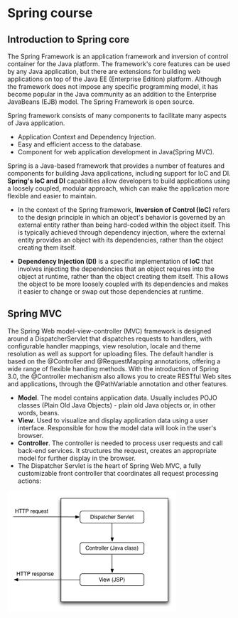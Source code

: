 # Spring course

## Introduction to Spring core

The Spring Framework is an application framework and inversion of control container for the Java platform. 
The framework's core features can be used by any Java application, but there are extensions for building web applications on top of the Java EE (Enterprise Edition) platform. 
Although the framework does not impose any specific programming model, it has become popular in the Java community as an addition to the Enterprise JavaBeans (EJB) model. 
The Spring Framework is open source.

Spring framework consists of many components to facilitate many aspects of Java application.

* Application Context and Dependency Injection.
* Easy and efficient access to the database.
* Component for web application development in Java(Spring MVC).

Spring is a Java-based framework that provides a number of features and components for building Java applications, 
including support for IoC and DI. **Spring's IoC and DI** capabilities allow developers to build applications using a loosely coupled, modular approach, 
which can make the application more flexible and easier to maintain.

* In the context of the Spring framework, **Inversion of Control (IoC)** refers to the design principle in which an object's behavior is governed by an external entity rather than being hard-coded within the object itself. 
This is typically achieved through dependency injection, where the external entity provides an object with its dependencies, rather than the object creating them itself.

* **Dependency Injection (DI)** is a specific implementation of **IoC** that involves injecting the dependencies that an object requires into the object at runtime, rather than the object creating them itself. 
This allows the object to be more loosely coupled with its dependencies and makes it easier to change or swap out those dependencies at runtime.

## Spring MVC

The Spring Web model-view-controller (MVC) framework is designed around a DispatcherServlet that dispatches requests to handlers, 
with configurable handler mappings, view resolution, locale and theme resolution as well as support for uploading files. 
The default handler is based on the @Controller and @RequestMapping annotations, offering a wide range of flexible handling methods. 
With the introduction of Spring 3.0, the @Controller mechanism also allows you to create RESTful Web sites and applications, 
through the @PathVariable annotation and other features.

- **Model**. The model contains application data. Usually includes POJO classes (Plain Old Java Objects) - plain old Java objects or, in other words, beans.
- **View**. Used to visualize and display application data using a user interface. Responsible for how the model data will look in the user's browser.
- **Controller**. The controller is needed to process user requests and call back-end services. It structures the request, creates an appropriate model for further display in the browser.
- The Dispatcher Servlet is the heart of Spring Web MVC, a fully customizable front controller that coordinates all request processing actions:

![img.png](img.png)

